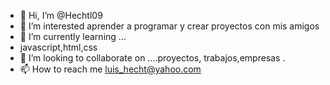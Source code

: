 - 👋 Hi, I’m @Hechtl09
- 👀 I’m interested aprender a programar y crear proyectos con mis amigos
- 🌱 I’m currently learning ...
- javascript,html,css 
- 💞️ I’m looking to collaborate on ....proyectos, trabajos,empresas .
- 📫 How to reach me  luis_hecht@yahoo.com 
<!---
Hechtl09/Hechtl09 is a ✨ special ✨ repository because its `README.md` (this file) appears on your GitHub profile.
You can click the Preview link to take a look at your changes.
--->
